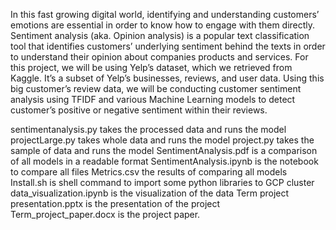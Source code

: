 In this fast growing digital world, identifying and understanding customers’ emotions are essential in order to know how to engage with them directly. Sentiment analysis (aka. Opinion analysis) is a popular text classification tool that identifies customers’ underlying sentiment behind the texts in order to understand their opinion about companies products and services. 
For this project, we will be using Yelp’s dataset, which we retrieved from Kaggle. It’s a subset of Yelp’s businesses, reviews, and user data. Using this big customer’s review data, we will be conducting customer sentiment analysis using TFIDF and various Machine Learning models to detect customer’s positive or negative sentiment within their reviews. 

sentimentanalysis.py takes the processed data and runs the modelprojectLarge.py takes whole data and runs the modelproject.py takes the sample of data and runs the modelSentimentAnalysis.pdf is a comparison of all models in a readable formatSentimentAnalysis.ipynb is the notebook to compare all filesMetrics.csv the results of comparing all modelsInstall.sh is shell command to import some python libraries to GCP clusterdata_visualization.ipynb is the visualization of the dataTerm project presentation.pptx is the presentation of the projectTerm_project_paper.docx is the project paper.